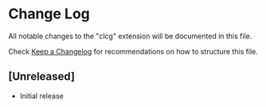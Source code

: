 # Change Log

All notable changes to the "clcg" extension will be documented in this file.

Check [Keep a Changelog](http://keepachangelog.com/) for recommendations on how to structure this file.

## [Unreleased]

- Initial release